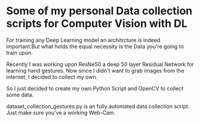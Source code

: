 # Some of my personal Data collection scripts for Computer Vision with DL

For training any Deep Learning model an architrcture is indeed important.But what holds the equal necessity is the Data you're going to train upon.

Recently I was working upon ResNe50 a deep 50 layer Residual Network for learning hand gestures.
Now since I didn't want to grab images from the internet, I decided to collect my own.

So I just decided to create my own Python Script and OpenCV to collect some data.

dataset_collection_gestures.py is an fully automated data collection script. Just make sure you've a working Web-Cam.
